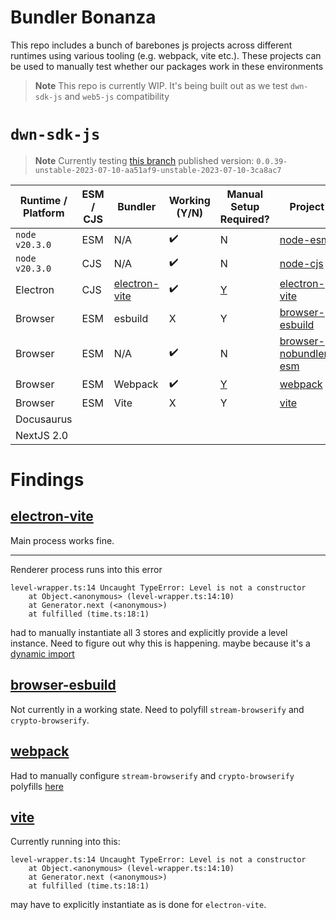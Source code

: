 # Bundler Bonanza

This repo includes a bunch of barebones js projects across different runtimes using various tooling (e.g. webpack, vite etc.). These projects can be used to manually test whether our packages work in these environments

> **Note**
> This repo is currently WIP. It's being built out as we test `dwn-sdk-js` and `web5-js` compatibility

# `dwn-sdk-js`

> **Note**
> Currently testing [this branch](https://github.com/tbd54566975/dwn-sdk-js/tree/bundling)
> published version: `0.0.39-unstable-2023-07-10-aa51af9-unstable-2023-07-10-3ca8ac7`

| Runtime / Platform | ESM / CJS | Bundler                                     | Working (Y/N) | Manual Setup Required? | Project                                          |
| ------------------ | --------- | ------------------------------------------- | ------------- | ---------------------- | ------------------------------------------------ |
| `node v20.3.0`     | ESM       | N/A                                         | ✔️             | N                      | [node-esm](./node-esm)                           |
| `node v20.3.0`     | CJS       | N/A                                         | ✔️             | N                      | [node-cjs](./node-cjs)                           |
| Electron           | CJS       | [electron-vite](https://electron-vite.org/) | ✔️             | [Y]()                  | [electron-vite](./electron-vite)                 |
| Browser            | ESM       | esbuild                                     | X             | Y                      | [browser-esbuild](./browser-esbuild)             |
| Browser            | ESM       | N/A                                         | ✔️             | N                      | [browser-nobundler-esm](./browser-nobundler-esm) |
| Browser            | ESM       | Webpack                                     | ✔️             | [Y]()                  | [webpack](./webpack)                             |
| Browser            | ESM       | Vite                                        | X             | Y                      | [vite](./vite)                                   |
| Docusaurus         |           |                                             |               |                        |                                                  |
| NextJS 2.0         |           |                                             |               |                        |                                                  |


# Findings

## [electron-vite](./electron-vite)

Main process works fine.

---

Renderer process runs into this error

```
level-wrapper.ts:14 Uncaught TypeError: Level is not a constructor
    at Object.<anonymous> (level-wrapper.ts:14:10)
    at Generator.next (<anonymous>)
    at fulfilled (time.ts:18:1)
```

had to manually instantiate all 3 stores and explicitly provide a level instance. Need to figure out why this is happening. maybe because it's a [dynamic import](https://github.com/TBD54566975/dwn-sdk-js/blob/main/src/store/level-wrapper.ts#L10-L19)


## [browser-esbuild](./browser-esbuild)

Not currently in a working state. Need to polyfill `stream-browserify` and `crypto-browserify`.


## [webpack](./webpack)

Had to manually configure `stream-browserify` and `crypto-browserify` polyfills [here]()


## [vite](./vite)

Currently running into this:

```
level-wrapper.ts:14 Uncaught TypeError: Level is not a constructor
    at Object.<anonymous> (level-wrapper.ts:14:10)
    at Generator.next (<anonymous>)
    at fulfilled (time.ts:18:1)
```

may have to explicitly instantiate as is done for `electron-vite`.